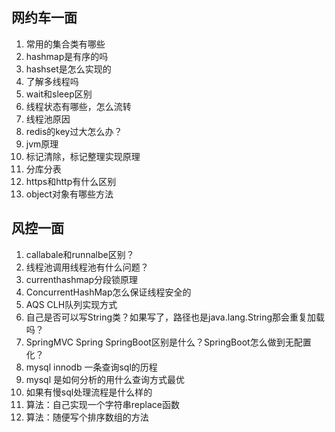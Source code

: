 ## 网约车一面
1. 常用的集合类有哪些
2. hashmap是有序的吗
3. hashset是怎么实现的
4. 了解多线程吗
5. wait和sleep区别
6. 线程状态有哪些，怎么流转
8. 线程池原因
9. redis的key过大怎么办？
10. jvm原理
11. 标记清除，标记整理实现原理
12. 分库分表
13. https和http有什么区别
14. object对象有哪些方法

## 风控一面
1. callabale和runnalbe区别？
2. 线程池调用线程池有什么问题？
3. currenthashmap分段锁原理
4. ConcurrentHashMap怎么保证线程安全的
5. AQS CLH队列实现方式
6. 自己是否可以写String类？如果写了，路径也是java.lang.String那会重复加载吗？
7. SpringMVC Spring SpringBoot区别是什么？SpringBoot怎么做到无配置化？
8. mysql innodb 一条查询sql的历程
9. mysql 是如何分析的用什么查询方式最优
10. 如果有慢sql处理流程是什么样的
11. 算法：自己实现一个字符串replace函数
12. 算法：随便写个排序数组的方法
